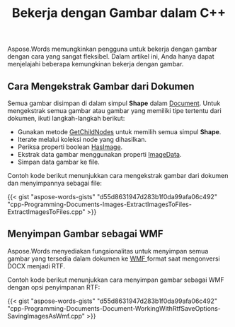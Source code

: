 ﻿---
title: Bekerja dengan Gambar dalam C++
second_title: Aspose.Words untuk C++
articleTitle: Bekerja dengan Gambar
linktitle: Bekerja dengan Gambar
type: docs
description: "Pengantar fitur Gambar, cara membuat dan memanipulasi gambar menggunakan C++."
weight: 300
url: /id/cpp/working-with-images/
---

Aspose.Words memungkinkan pengguna untuk bekerja dengan gambar dengan cara yang sangat fleksibel. Dalam artikel ini, Anda hanya dapat menjelajahi beberapa kemungkinan bekerja dengan gambar.

## Cara Mengekstrak Gambar dari Dokumen

Semua gambar disimpan di dalam simpul **Shape** dalam [Document](https://reference.aspose.com/words/cpp/aspose.words/document/). Untuk mengekstrak semua gambar atau gambar yang memiliki tipe tertentu dari dokumen, ikuti langkah-langkah berikut:

- Gunakan metode [GetChildNodes](https://reference.aspose.com/words/cpp/aspose.words/compositenode/getchildnodes/) untuk memilih semua simpul **Shape**.
- Iterate melalui koleksi node yang dihasilkan.
- Periksa properti boolean [HasImage](https://reference.aspose.com/words/cpp/aspose.words.drawing/shape/get_hasimage/).
- Ekstrak data gambar menggunakan properti [ImageData](https://reference.aspose.com/words/cpp/aspose.words.drawing/shape/get_imagedata/).
- Simpan data gambar ke file.

Contoh kode berikut menunjukkan cara mengekstrak gambar dari dokumen dan menyimpannya sebagai file:

{{< gist "aspose-words-gists" "d55d8631947d283b1f0da99afa06c492" "cpp-Programming-Documents-Images-ExtractImagesToFiles-ExtractImagesToFiles.cpp" >}}

## Menyimpan Gambar sebagai WMF

Aspose.Words menyediakan fungsionalitas untuk menyimpan semua gambar yang tersedia dalam dokumen ke [WMF ](https://docs.fileformat.com/image/wmf/)format saat mengonversi DOCX menjadi RTF.

Contoh kode berikut menunjukkan cara menyimpan gambar sebagai WMF dengan opsi penyimpanan RTF:

{{< gist "aspose-words-gists" "d55d8631947d283b1f0da99afa06c492" "cpp-Programming-Documents-Document-WorkingWithRtfSaveOptions-SavingImagesAsWmf.cpp" >}}
